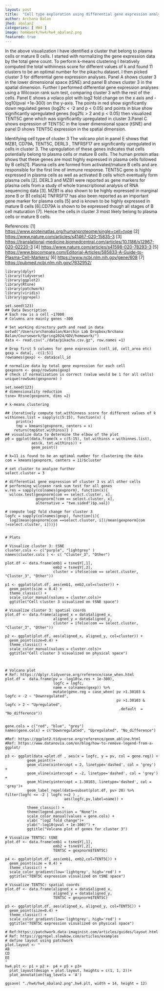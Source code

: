 ```yaml
---
layout: post
title:  "Cell type exploration using differential gene expression analyses" 
author: Archana Balan
jhed: abalan2
categories: [ HW4 ]
image: homework/hw4/hw4_abalan2.png
featured: true
---
```

In the above visualization I have identified a cluster that belong to plasma cells or mature B cells.  I started 
with normalizing the gene expression data by the total gene count. To perform k-means clustering I iteratively 
computed the total withinness score for different values of k and found 11 clusters to be an optimal number for the 
pikachu dataset. I then picked cluster 3 for differential gene expression analyses. Panel A shows cluster 3 in the 
lower dimensional space (tSNE) and panel B shows cluster 3 in the spatial dimension. Further I performed 
differential gene expression analyses using a Wilcoxon rank sum test, comparing cluster 3 with the rest of the 
cells. Panel E shows a volaco plot with log2 fold change on the x axis and -log10(pval +1e-300) on the y-axis. The 
points in red show significantly down regulated genes (log2fc < -2 and p < 0.05) and points in bIue show 
significantly upregulated genes (log2fc > 2 and p < 0.05)  then visualized TENT5C gene which was significantly 
upregulated in cluster 3.Panel C shows expression of  TENT5C in the lower dimensional space (tSNE) and panel D 
shows TENT5C expression in the spatial dimension.

Identifying cell type of cluster 3
The volcano plot in panel E shows that MZB1, CD79A, TENT5C, DERL3 , TNFRSF17 are significantly upregulated in cells 
in cluster 3. The upregulation of these genes indicates that cells potentially belong to plasma cells or mature B 
cells.  The human protein atlas shows that these genes are most highly expressed in plasma cells followed by B 
cells[1]. Plasma cells are formed from activated/mature B cells and are responsible for the first line of immune 
response.  TENT5C gene is highly expressed in plasma cells as well as activated B cells which eventually form 
plasma cells [2]. DERL3 and MZB1 were reported as gene markers for plasma cells from a study of whole 
transcriptional analysis of RNA sequencing data [3]. MZB1 is also shown to be highly expressed in marginal zone B 
or B1 cells[4]  TNFRSF17 has also been reported as an important gene marker for plasma cells [5] and is known to be 
highly expressed in mature B cells [6].CD79A is shown to be expressed though all stages of B cell maturation [7]. 
Hence the cells in cluster 3 most likely belong to plasma cells or mature B cells.

References:
[1] https://www.proteinatlas.org/humanproteome/single+cell+type
[2] https://www.nature.com/articles/s41467-020-15835-3
[3] https://translational-medicine.biomedcentral.com/articles/10.1186/s12967-020-02220-3
[4] https://www.nature.com/articles/s41598-020-78293-3
[5] https://www.biocompare.com/Editorial-Articles/585833-A-Guide-to-Plasma-Cell-Markers/
[6] https://www.ncbi.nlm.nih.gov/gene/608
[7] https://pubmed.ncbi.nlm.nih.gov/7632952/





```{r}
library(dplyr)
library(tidyverse)
library(ggplot2)
library(Rtsne)
library(patchwork)
library(viridis)
library(ggrepel)

set.seed(123)
## Data Description
# Each row is a cell ~17000
# Columns are mainly genes ~300

# Set working directory path and read in data
setwd("/Users/archanabalan/Karchin Lab Dropbox/Archana Balan/Coursework/Spring2024/GDV/homework/")
data <- read.csv("./data/pikachu.csv.gz", row.names =1)

# Drop first 5 columns for gene expression (cell_id, cell_area etc)
gexp = data[, -c(1:5)]
rownames(gexp) <- data$cell_id

# normalize data by total gene expression for each cell
gexpnorm <- gexp/rowSums(gexp)
# check if normalization is correct (value would be 1 for all cells)
unique(rowSums(gexpnorm) )

set.seed(123)
# dimensionality reduction 
tsne= Rtsne(gexpnorm, dims =2)

# k-means clustering

## iteratively compute tot.withinness score for different values of k 
withinnes.list = sapply(c(5:15), function(x) { 
     print(x)
     tmp = kmeans(gexpnorm, centers = x)
    return(tmp$tot.withinss)} )
## visualize data to determine the elbow of the plot
p0 = ggplot(data.frame(k = c(5:15), tot.withinss = withinnes.list), 
            aes(k, tot.withinss)) +
            geom_point()

# k=11 is found to be an optimal number for clustering the data
com = kmeans(gexpnorm, centers = 11)$cluster

# set cluster to analyze further
select.cluster = 3

# differential gene expression of cluster 3 vs all other cells
# performing wilcoxon rank sum test for all genes
w.res = sapply(colnames(gexpnorm), function(x){
  wilcox.test(gexpnorm[com == select.cluster, x],
              gexpnorm[!com == select.cluster, x], 
              alternative = "two.sided")$p.val})

# compute log2 fold change for cluster 3 
logfc = sapply(colnames(gexp), function(i){
  log2(mean(gexpnorm[com ==select.cluster, i])/mean(gexpnorm[com !=select.cluster, i]))})


# Plots

# Visualize cluster 3: tSNE
cluster.cols <- c("purple", "lightgrey" )
names(cluster.cols ) <- c( "Cluster_3", "Other")

plot.df <- data.frame(emb1 = tsne$Y[,1], 
                      emb2 = tsne$Y[,2],
                      cluster = ifelse(com == select.cluster, "Cluster_3", "Other"))

p1 <- ggplot(plot.df, aes(emb1, emb2,col=cluster)) + 
  geom_point(size = 0.4) +
  theme_classic() + 
  scale_color_manual(values = cluster.cols)+
  ggtitle("Cell cluster 3 visualized on tSNE space") 

# Visualize cluster 3: spatial coords
plot.df <- data.frame(aligned_x = data$aligned_x, 
                      aligned_y = data$aligned_y,
                      cluster = ifelse(com == select.cluster, "Cluster_3", "Other"))

p2 <- ggplot(plot.df, aes(aligned_x, aligned_y, col=cluster)) + 
  geom_point(size=0.4) +
  theme_classic() + 
  scale_color_manual(values = cluster.cols)+
  ggtitle("Cell cluster 3 visualized on physical space")



# Volcano plot 
# Ref: https://dplyr.tidyverse.org/reference/case_when.html
plot.df =  data.frame(pv = -log10(w.res + 1e-300), 
                      logfc = logfc, 
                      name = colnames(gexp)) %>% 
                      mutate(gene.reg = case_when( pv >1.30103 &  logfc < -2 ~ "Downregulated", 
                                                   pv >1.30103 &  logfc > 2 ~ "Upregulated",
                                                    .default  = "No_difference"))


gene.cols = c("red", "blue", "grey")
names(gene.cols) = c("Downregulated", "Upregulated", "No_difference")

#Ref: https://ggplot2.tidyverse.org/reference/geom_abline.html
#Ref: https://www.datanovia.com/en/blog/how-to-remove-legend-from-a-ggplot/

p3 <- ggplot(data =plot.df , aes(x = logfc, y = pv, col = gene.reg)) +
          geom_point()+
          geom_vline(xintercept = 2, linetype='dashed', col = 'grey') +
          geom_vline(xintercept = -2, linetype='dashed', col = 'grey') +
          geom_hline(yintercept = 1.30103, linetype='dashed', col = 'grey')+
          geom_label_repel(data=subset(plot.df, pv> 20) %>% filter(logfc <= -2 | logfc >=2 ) ,
                           aes(logfc,pv,label=name)) +
        
          theme_classic() +
          theme(legend.position = "None")+
          scale_color_manual(values = gene.cols) +
          xlab( "log2 fold change")+
          ylab("-log10(pval + 1e-300)") +
          ggtitle("Volcano plot of genes for cluster 3")

# Visualize TENT5C: tSNE
plot.df <- data.frame(emb1 = tsne$Y[,1], 
                      emb2 = tsne$Y[,2],
                      TENT5C = gexpnorm$TENT5C)

p4 <- ggplot(plot.df, aes(emb1, emb2,col=TENT5C)) + 
  geom_point(size = 0.4) +
  theme_classic() + 
  scale_color_gradient(low='lightgrey', high='red') +
  ggtitle("TENT5C expression visualized on tSNE space") 

# Visualize TENT5C: spatial coords
plot.df <- data.frame(aligned_x = data$aligned_x, 
                      aligned_y = data$aligned_y,
                      TENT5C = gexpnorm$TENT5C)

p5 <- ggplot(plot.df, aes(aligned_x, aligned_y, col=TENT5C)) + 
  geom_point(size=0.4) +
  theme_classic() + 
  scale_color_gradient(low='lightgrey', high='red') +
  ggtitle("TENT5C expression visualized on physical space")

# Ref:https://patchwork.data-imaginist.com/articles/guides/layout.html 
# Ref: https://ggrepel.slowkow.com/articles/examples
# define layout using patchwork
plot.layout <- "
AB
CD
EE
"
hw4.plt <- p1 + p2 +  p4 + p5 + p3+
  plot_layout(design = plot.layout, heights = c(1, 1, 2))+
  plot_annotation(tag_levels = 'A')

ggsave( "./hw4/hw4_abalan2.png",hw4.plt, width = 14, height = 12)



```


